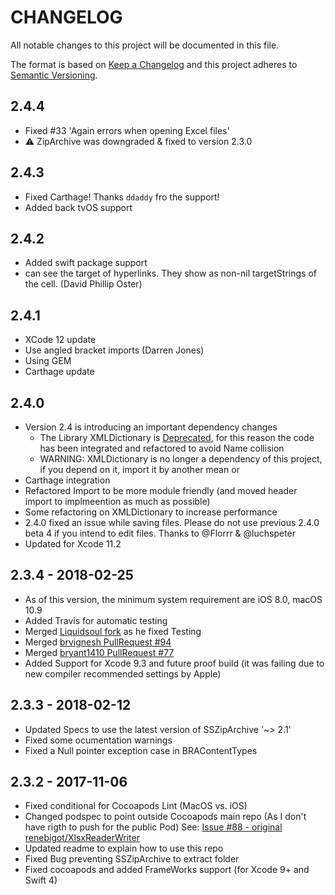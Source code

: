 # CHANGELOG
All notable changes to this project will be documented in this file.

The format is based on [Keep a Changelog](http://keepachangelog.com/en/1.0.0/)
and this project adheres to [Semantic Versioning](http://semver.org/spec/v2.0.0.html).

## 2.4.4
- Fixed #33 'Again errors when opening Excel files' 
- ⚠️ ZipArchive was downgraded & fixed to version 2.3.0

## 2.4.3
- Fixed Carthage! Thanks `ddaddy` fro the support!
- Added back tvOS support

## 2.4.2
- Added swift package support
- can see the target of hyperlinks. They show as non-nil targetStrings of the cell.	(David Phillip Oster)

## 2.4.1
- XCode 12 update 
- Use angled bracket imports (Darren Jones)
- Using GEM
- Carthage update

## 2.4.0
- Version 2.4 is introducing an important dependency changes
	- The Library XMLDictionary is [Deprecated](https://github.com/nicklockwood/XMLDictionary), for this reason the code
          has been integrated and refactored to avoid Name collision
	- WARNING: XMLDictionary is no longer a dependency of this project, if you depend on it, import it by another mean or 
- Carthage integration
- Refactored Import to be more module friendly (and moved header import to implmeention as much as possible)
- Some refactoring on XMLDictionary to increase performance
- 2.4.0 fixed an issue while saving files. Please do not use previous 2.4.0 beta 4 if you intend to edit files.
   Thanks to @Florrr & @luchspeter
- Updated for Xcode 11.2

## 2.3.4 - 2018-02-25
- As of this version, the minimum system requirement are iOS 8.0, macOS 10.9 
- Added Travis for automatic testing
- Merged [Liquidsoul fork](https://github.com/Liquidsoul/XlsxReaderWriter) as he fixed Testing 
- Merged [brvignesh PullRequest #94](https://github.com/renebigot/XlsxReaderWriter/pull/94)
- Merged [bryant1410 PullRequest #77](https://github.com/renebigot/XlsxReaderWriter/pull/77)
- Added Support for Xcode 9.3 and future proof build (it was failing due to new compiler recommended settings by Apple)

## 2.3.3 - 2018-02-12
- Updated Specs to use the latest version of SSZipArchive  '~> 2.1'
- Fixed some ocumentation warnings
- Fixed a Null pointer exception case in BRAContentTypes

## 2.3.2 - 2017-11-06
- Fixed conditional for Cocoapods Lint (MacOS  vs. iOS)
- Changed podspec to point outside Cocoapods main repo (As I don't have rigth to push for the public Pod)
    See: [Issue #88 - original renebigot/XlsxReaderWriter](https://github.com/renebigot/XlsxReaderWriter/issues/88)
- Updated readme to explain how to use this repo
- Fixed Bug preventing SSZipArchive to extract folder
- Fixed cocoapods and added FrameWorks support (for Xcode 9+ and Swift 4)

